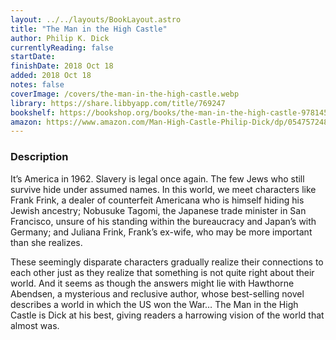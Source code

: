 ```yaml
---
layout: ../../layouts/BookLayout.astro
title: "The Man in the High Castle"
author: Philip K. Dick
currentlyReading: false
startDate: 
finishDate: 2018 Oct 18
added: 2018 Oct 18
notes: false
coverImage: /covers/the-man-in-the-high-castle.webp
library: https://share.libbyapp.com/title/769247
bookshelf: https://bookshop.org/books/the-man-in-the-high-castle-9781455840342/9780547572482
amazon: https://www.amazon.com/Man-High-Castle-Philip-Dick/dp/0547572484
---
```


### Description
It’s America in 1962. Slavery is legal once again. The few Jews who still survive hide under assumed names. In this world, we meet characters like Frank Frink, a dealer of counterfeit Americana who is himself hiding his Jewish ancestry; Nobusuke Tagomi, the Japanese trade minister in San Francisco, unsure of his standing within the bureaucracy and Japan’s with Germany; and Juliana Frink, Frank’s ex-wife, who may be more important than she realizes.

These seemingly disparate characters gradually realize their connections to each other just as they realize that something is not quite right about their world. And it seems as though the answers might lie with Hawthorne Abendsen, a mysterious and reclusive author, whose best-selling novel describes a world in which the US won the War… The Man in the High Castle is Dick at his best, giving readers a harrowing vision of the world that almost was.

<!-- ### Notes & Highlights -->
